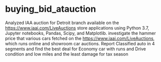 # buying_bid_atauction
Analyzed IAA auction for Detroit branch available on the https://www.iaai.com/LiveAuctions store applications using Python 3.7, Jupyter notebooks, Pandas, Scipy, and Matplotlib. investigate the hammer price that various cars fetched on the https://www.iaai.com/LiveAuctions, which runs online and showroom car auctions. Report Classified auto in 4 segments and find the best deal for Economy car with runs and Drive condition and low miles and the least damage for tax season

